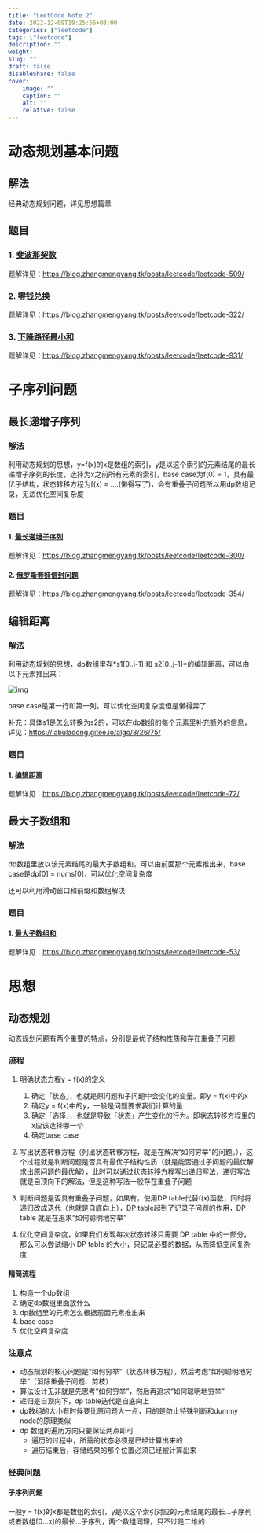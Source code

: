 ```yaml
---
title: "LeetCode Note 2"
date: 2022-12-09T19:25:56+08:00
categories: ["leetcode"]
tags: ["leetcode"]
description: ""
weight:
slug: ""
draft: false
disableShare: false
cover:
    image: ""
    caption: ""
    alt: ""
    relative: false
---
```


# 动态规划基本问题

## 解法

经典动态规划问题，详见思想篇章

## 题目

### 1. [斐波那契数](https://leetcode.cn/problems/fibonacci-number/)

题解详见：<https://blog.zhangmengyang.tk/posts/leetcode/leetcode-509/>

### 2. [零钱兑换](https://leetcode.cn/problems/coin-change/)

题解详见：<https://blog.zhangmengyang.tk/posts/leetcode/leetcode-322/>

### 3. [下降路径最小和](https://leetcode.cn/problems/minimum-falling-path-sum/)

题解详见：<https://blog.zhangmengyang.tk/posts/leetcode/leetcode-931/>

# 子序列问题

## 最长递增子序列

### 解法

利用动态规划的思想，y=f(x)的x是数组的索引，y是以这个索引的元素结尾的最长递增子序列的长度，选择为x之前所有元素的索引，base case为f(0) = 1，具有最优子结构，状态转移方程为f(x) = ....(懒得写了)，会有重叠子问题所以用dp数组记录，无法优化空间复杂度

### 题目

#### 1. [最长递增子序列](https://leetcode.cn/problems/longest-increasing-subsequence/)

题解详见：<https://blog.zhangmengyang.tk/posts/leetcode/leetcode-300/>

#### 2. [俄罗斯套娃信封问题](https://leetcode.cn/problems/russian-doll-envelopes/)

题解详见：<https://blog.zhangmengyang.tk/posts/leetcode/leetcode-354/>

## 编辑距离

### 解法

利用动态规划的思想，dp数组里存*s1[0..i-1] 和 s2[0..j-1]*的编辑距离，可以由以下元素推出来：

![img](https://labuladong.gitee.io/algo/images/editDistance/4.jpg)

base case是第一行和第一列，可以优化空间复杂度但是懒得弄了

补充：具体s1是怎么转换为s2的，可以在dp数组的每个元素里补充额外的信息，详见：<https://labuladong.gitee.io/algo/3/26/75/>

### 题目

#### 1. [编辑距离](https://leetcode.cn/problems/edit-distance/)

题解详见：<https://blog.zhangmengyang.tk/posts/leetcode/leetcode-72/>

## 最大子数组和

### 解法

dp数组里放以该元素结尾的最大子数组和，可以由前面那个元素推出来，base case是dp[0] = nums[0]，可以优化空间复杂度

还可以利用滑动窗口和前缀和数组解决

### 题目

#### 1. [最大子数组和](https://leetcode.cn/problems/maximum-subarray/)

题解详见：<https://blog.zhangmengyang.tk/posts/leetcode/leetcode-53/>

# 思想

## 动态规划

动态规划问题有两个重要的特点，分别是最优子结构性质和存在重叠子问题

### 流程

1. 明确状态方程y = f(x)的定义

   1. 确定「状态」，也就是原问题和子问题中会变化的变量。即y = f(x)中的x
   2. 确定y = f(x)中的y，一般是问题要求我们计算的量
   3. 确定「选择」，也就是导致「状态」产生变化的行为。即状态转移方程里的x应该选择哪一个
   4. 确定base case
2. 写出状态转移方程（列出状态转移方程，就是在解决“如何穷举”的问题。），这个过程就是判断问题是否具有最优子结构性质（就是能否通过子问题的最优解求出原问题的最优解），此时可以通过状态转移方程写出递归写法，递归写法就是自顶向下的解法，但是这种写法一般存在重叠子问题
3. 判断问题是否具有重叠子问题，如果有，使用DP table代替f(x)函数，同时将递归改成迭代（也就是自底向上），DP table起到了记录子问题的作用，DP table 就是在追求“如何聪明地穷举”
4. 优化空间复杂度，如果我们发现每次状态转移只需要 DP table 中的一部分，那么可以尝试缩小 DP table 的大小，只记录必要的数据，从而降低空间复杂度

#### 精简流程

1. 构造一个dp数组
2. 确定dp数组里面放什么
3. dp数组里的元素怎么根据前面元素推出来
4. base case
5. 优化空间复杂度

### 注意点

- 动态规划的核心问题是“如何穷举”（状态转移方程），然后考虑“如何聪明地穷举”（消除重叠子问题、剪枝）
- 算法设计无非就是先思考“如何穷举”，然后再追求“如何聪明地穷举”
- 递归是自顶向下，dp table迭代是自底向上
- dp数组的大小有时候要比原问题大一点，目的是防止特殊判断和dummy node的原理类似
- dp 数组的遍历方向只要保证两点即可
  - 遍历的过程中，所需的状态必须是已经计算出来的
  - 遍历结束后，存储结果的那个位置必须已经被计算出来

### 经典问题

#### 子序列问题

一般y = f(x)的x都是数组的索引，y是以这个索引对应的元素结尾的最长...子序列或者数组[0...x]的最长...子序列，两个数组同理，只不过是二维的
